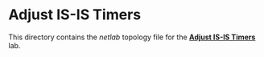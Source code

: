 # Adjust IS-IS Timers

This directory contains the *netlab* topology file for the
**[Adjust IS-IS Timers](../../docs/feature/6-timers.md)** lab.
